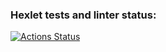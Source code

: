 ### Hexlet tests and linter status:
[![Actions Status](https://github.com/Re-Dnor/frontend-project-lvl3/workflows/hexlet-check/badge.svg)](https://github.com/Re-Dnor/frontend-project-lvl3/actions)